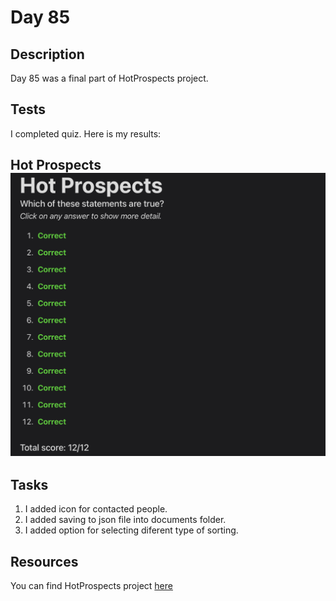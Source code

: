 # Day 85

## Description

Day 85 was a final part of HotProspects project.

## Tests

I completed quiz.
Here is my results:

**Hot Prospects**
![Hot Prospects tests result](/Resources/Day_85/Results/Hot_Prospects.png)
------

## Tasks

1. I added icon for contacted people.
2. I added saving to json file into documents folder.
3. I added option for selecting diferent type of sorting.

## Resources

You can find HotProspects project [here](/Sources/HotProspects/)